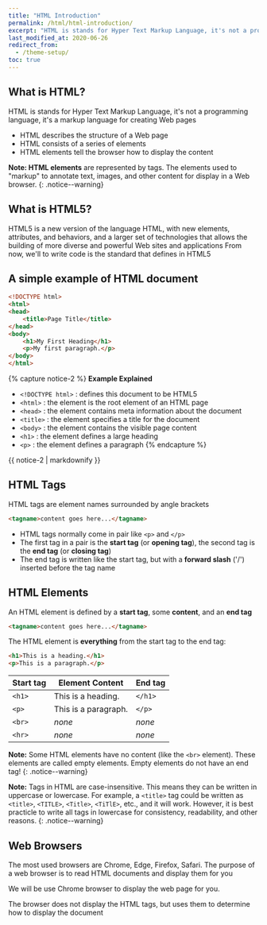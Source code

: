 ```yaml
---
title: "HTML Introduction"
permalink: /html/html-introduction/
excerpt: "HTML is stands for Hyper Text Markup Language, it's not a programming language, it's a markup language for creating Web pages..."
last_modified_at: 2020-06-26
redirect_from:
  - /theme-setup/
toc: true
---
```




## What is HTML?

HTML is stands for Hyper Text Markup Language, it's not a programming language, it's a markup language for creating Web pages
- HTML describes the structure of a Web page
- HTML consists of a series of elements
- HTML elements tell the browser how to display the content

**Note: HTML elements** are represented by tags. The elements used to "markup" to annotate text, images, and other content for display in a Web browser.
{: .notice--warning}

## What is HTML5?

HTML5 is a new version of the language HTML, with new elements, attributes, and behaviors, and a larger set of technologies that allows the building of more diverse and powerful Web sites and applications
From now, we'll to write code is the standard that defines in HTML5

## A simple example of HTML document

```html
<!DOCTYPE html>
<html>
<head>
	<title>Page Title</title>
</head>
<body>
	<h1>My First Heading</h1>
	<p>My first paragraph.</p>
</body>
</html>
```

{% capture notice-2 %}
**Example Explained**
* `<!DOCTYPE html>` : defines this document to be HTML5
* `<html>` : the element is the root element of an HTML page
* `<head>` : the element contains meta information about the document
* `<title>` : the element specifies a title for the document
* `<body>` : the element contains the visible page content
* `<h1>` : the element defines a large heading
* `<p>` : the element defines a paragraph
{% endcapture %}

<div class="notice">
	{{ notice-2 | markdownify }}
</div>

## HTML Tags

HTML tags are element names surrounded by angle brackets
```html
<tagname>content goes here...</tagname>
```

- HTML tags normally come in pair like `<p>` and `</p>`
- The first tag in a pair is the **start tag** (or **opening tag**), the second tag is the **end tag** (or **closing tag**)
- The end tag is written like the start tag, but with a **forward slash** ('/') inserted before the tag name

## HTML Elements

An HTML element is defined by a **start tag**, some **content**, and an **end tag**
```html
<tagname>content goes here...</tagname>
```

The HTML element is **everything** from the start tag to the end tag:
```html
<h1>This is a heading.</h1>
<p>This is a paragraph.</p>
```

| Start tag | Element Content      | End tag |
| --------         | ------------- | ------- |
| `<h1>`    | This is a heading.   | `</h1>` |
| `<p>`     | This is a paragraph. | `</p>`  |
| `<br>`    | *none*               | *none*  |
| `<hr>`    | *none*               | *none*  |

**Note:** Some HTML elements have no content (like the `<br>` element). These elements are called empty elements. Empty elements do not have an end tag!
{: .notice--warning}

**Note:** Tags in HTML are case-insensitive. This means they can be written in uppercase or lowercase.
For example, a `<title>` tag could be written as `<title>`, `<TITLE>`, `<Title>`, `<TiTlE>`, etc., 
and it will work. However, it is best practicle to write all tags in lowercase for consistency, readability, and other reasons.
{: .notice--warning}

## Web Browsers

The most used browsers are Chrome, Edge, Firefox, Safari. The purpose of a web browser is to read HTML documents and display them for you

We will be use Chrome browser to display the web page for you.

The browser does not display the HTML tags, but uses them to determine how to display the document